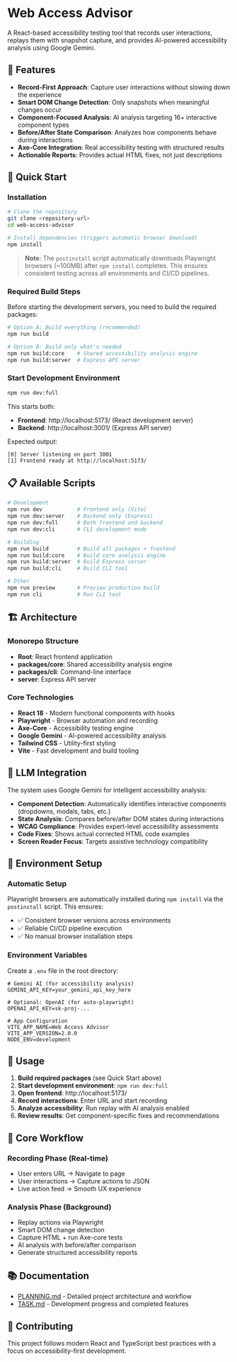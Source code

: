 # Web Access Advisor

A React-based accessibility testing tool that records user interactions, replays them with snapshot capture, and provides AI-powered accessibility analysis using Google Gemini.

## 🎯 Features

- **Record-First Approach**: Capture user interactions without slowing down the experience
- **Smart DOM Change Detection**: Only snapshots when meaningful changes occur  
- **Component-Focused Analysis**: AI analysis targeting 16+ interactive component types
- **Before/After State Comparison**: Analyzes how components behave during interactions
- **Axe-Core Integration**: Real accessibility testing with structured results
- **Actionable Reports**: Provides actual HTML fixes, not just descriptions

## 🚀 Quick Start

### Installation

```bash
# Clone the repository
git clone <repository-url>
cd web-access-advisor

# Install dependencies (triggers automatic browser download)
npm install
```

> **Note**: The `postinstall` script automatically downloads Playwright browsers (~100MB) after `npm install` completes. This ensures consistent testing across all environments and CI/CD pipelines.

### Required Build Steps

Before starting the development servers, you need to build the required packages:

```bash
# Option A: Build everything (recommended)
npm run build

# Option B: Build only what's needed
npm run build:core    # Shared accessibility analysis engine
npm run build:server  # Express API server
```

### Start Development Environment

```bash
npm run dev:full
```

This starts both:
- **Frontend**: http://localhost:5173/ (React development server)
- **Backend**: http://localhost:3001/ (Express API server)

Expected output:
```
[0] Server listening on port 3001
[1] Frontend ready at http://localhost:5173/
```

## 📋 Available Scripts

```bash
# Development
npm run dev           # Frontend only (Vite)
npm run dev:server    # Backend only (Express)
npm run dev:full      # Both frontend and backend
npm run dev:cli       # CLI development mode

# Building
npm run build         # Build all packages + frontend
npm run build:core    # Build core analysis engine
npm run build:server  # Build Express server
npm run build:cli     # Build CLI tool

# Other
npm run preview       # Preview production build
npm run cli           # Run CLI tool
```

## 🏗️ Architecture

### Monorepo Structure
- **Root**: React frontend application
- **packages/core**: Shared accessibility analysis engine
- **packages/cli**: Command-line interface
- **server**: Express API server

### Core Technologies
- **React 18** - Modern functional components with hooks
- **Playwright** - Browser automation and recording
- **Axe-Core** - Accessibility testing engine  
- **Google Gemini** - AI-powered accessibility analysis
- **Tailwind CSS** - Utility-first styling
- **Vite** - Fast development and build tooling

## 🧠 LLM Integration

The system uses Google Gemini for intelligent accessibility analysis:

- **Component Detection**: Automatically identifies interactive components (dropdowns, modals, tabs, etc.)
- **State Analysis**: Compares before/after DOM states during interactions
- **WCAG Compliance**: Provides expert-level accessibility assessments
- **Code Fixes**: Shows actual corrected HTML code examples
- **Screen Reader Focus**: Targets assistive technology compatibility

## 🔧 Environment Setup

### Automatic Setup
Playwright browsers are automatically installed during `npm install` via the `postinstall` script. This ensures:
- ✅ Consistent browser versions across environments
- ✅ Reliable CI/CD pipeline execution  
- ✅ No manual browser installation steps

### Environment Variables
Create a `.env` file in the root directory:

```env
# Gemini AI (for accessibility analysis)
GEMINI_API_KEY=your_gemini_api_key_here

# Optional: OpenAI (for auto-playwright)
OPENAI_API_KEY=sk-proj-...

# App Configuration
VITE_APP_NAME=Web Access Advisor
VITE_APP_VERSION=2.0.0
NODE_ENV=development
```

## 📖 Usage

1. **Build required packages** (see Quick Start above)
2. **Start development environment**: `npm run dev:full`
3. **Open frontend**: http://localhost:5173/
4. **Record interactions**: Enter URL and start recording
5. **Analyze accessibility**: Run replay with AI analysis enabled
6. **Review results**: Get component-specific fixes and recommendations

## 🧪 Core Workflow

### Recording Phase (Real-time)
- User enters URL → Navigate to page
- User interactions → Capture actions to JSON
- Live action feed → Smooth UX experience

### Analysis Phase (Background)
- Replay actions via Playwright
- Smart DOM change detection
- Capture HTML + run Axe-core tests
- AI analysis with before/after comparison
- Generate structured accessibility reports

## 📚 Documentation

- [PLANNING.md](PLANNING.md) - Detailed project architecture and workflow
- [TASK.md](TASK.md) - Development progress and completed features

## 🤝 Contributing

This project follows modern React and TypeScript best practices with a focus on accessibility-first development.
